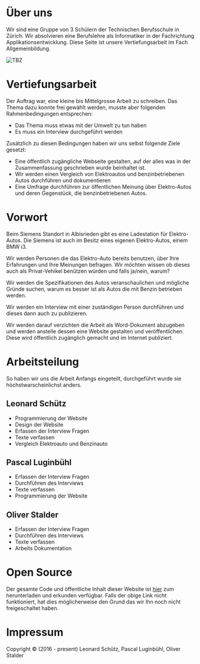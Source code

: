 # Über uns
Wir sind eine Gruppe von 3 Schülern der Technischen Berufsschule in Zürich.
Wir absolvieren eine Berufslehre als Informatiker in der Fachrichtung Applikationsentwicklung.
Diese Seite ist unsere Vertiefungsarbeit im Fach Allgemeinbildung.

![TBZ](./tbz.jpg)

# Vertiefungsarbeit
Der Auftrag war, eine kleine bis Mittelgrosse Arbeit zu schreiben.
Das Thema dazu konnte frei gewählt werden, musste aber folgenden Rahmenbedingungen entsprechen:

- Das Thema muss etwas mit der Umwelt zu tun haben
- Es muss ein Interview durchgeführt werden

Zusätzlich zu diesen Bedingungen haben wir uns selbst folgende Ziele gesetzt:

- Eine öffentlich zugängliche Webseite gestalten, auf der alles was in der Zusammenfassung geschrieben wurde beinhaltet ist.
- Wir werden einen Vergleich von Elektroautos und benzinbetriebenen Autos durchführen und dokumentieren
- Eine Umfrage durchführen zur öffentlichen Meinung über Elektro-Autos und deren Gegenstück, die benzinbetriebenen Autos.

# Vorwort
Beim Siemens Standort in Albisrieden gibt es eine Ladestation für Elektro-Autos. Die Siemens ist auch im Besitz eines eigenen Elektro-Autos, einem BMW i3.

Wir werden Personen die das Elektro-Auto bereits benutzen, über Ihre Erfahrungen und Ihre Meinungen befragen. Wir möchten wissen ob dieses auch als Privat-Vehikel benützen würden und falls ja/nein, warum?

Wir werden die Spezifikationen des Autos veranschaulichen und mögliche Gründe suchen, warum es besser ist als Autos die mit Benzin betrieben werden.

Wir werden ein Interview mit einer zuständigen Person durchführen und dieses dann auch zu publizieren.

Wir werden darauf verzichten die Arbeit als Word-Dokument abzugeben und werden anstelle dessen eine Website gestalten und veröffentlichen. Diese wird öffentlich zugänglich gemacht und im Internet publiziert.

# Arbeitsteilung
So haben wir uns die Arbeit Anfangs eingeteilt, durchgeführt wurde sie höchstwarscheinlichst anders.

## Leonard Schütz
- Programmierung der Website
- Design der Website
- Erfassen der Interview Fragen
- Texte verfassen
- Vergleich Elektroauto und Benzinauto

## Pascal Luginbühl
- Erfassen der Interview Fragen
- Durchführen des Interviews
- Texte verfassen
- Programmierung der Website

## Oliver Stalder
- Erfassen der Interview Fragen
- Durchführen des Interviews
- Texte verfassen
- Arbeits Dokumentation

# Open Source
Der gesamte Code und öffentliche Inhalt dieser Website ist [hier](https://github.com/KCreate/tbz-va-2016) zum herunterladen und erkunden verfügbar.
Falls der obige Link nicht funktioniert, hat dies möglicherweise den Grund das wir Ihn noch nicht freigeschaltet haben.

# Impressum
Copyright © (2016 - present) Leonard Schütz, Pascal Luginbühl, Oliver Stalder
